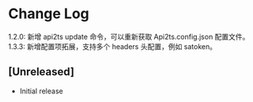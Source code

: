 # Change Log

1.2.0: 新增 api2ts update 命令，可以重新获取 Api2ts.config.json 配置文件。
1.3.3: 新增配置项拓展，支持多个 headers 头配置，例如 satoken。

## [Unreleased]

- Initial release
